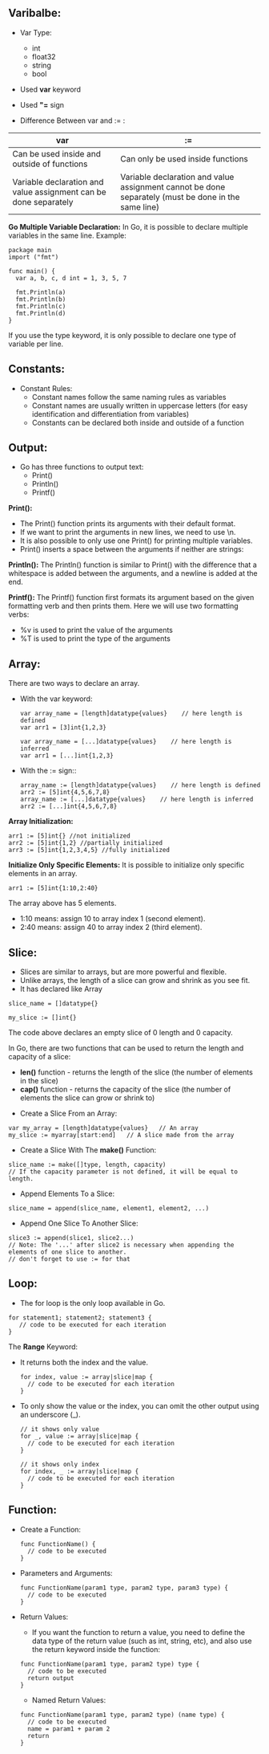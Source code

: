 ## Varibalbe:
* Var Type:
    - int
    - float32
    - string
    - bool

* Used **var** keyword
* Used **"=** sign

* Difference Between var and := :

| var | := |
| --- | --- |
| Can be used inside and outside of functions | Can only be used inside functions |
| Variable declaration and value assignment can be done separately | Variable declaration and value assignment cannot be done separately (must be done in the same line) |


**Go Multiple Variable Declaration:**
In Go, it is possible to declare multiple variables in the same line. Example:
```
package main
import ("fmt")

func main() {
  var a, b, c, d int = 1, 3, 5, 7

  fmt.Println(a)
  fmt.Println(b)
  fmt.Println(c)
  fmt.Println(d)
}
```
If you use the type keyword, it is only possible to declare one type of variable per line.

## Constants:
* Constant Rules:
    - Constant names follow the same naming rules as variables
    - Constant names are usually written in uppercase letters (for easy identification and differentiation from variables)
    - Constants can be declared both inside and outside of a function
  
 ## Output:
- Go has three functions to output text:
  - Print()
  - Println()
  - Printf()

**Print():** 
- The Print() function prints its arguments with their default format. 
- If we want to print the arguments in new lines, we need to use \n.
- It is also possible to only use one Print() for printing multiple variables.
- Print() inserts a space between the arguments if neither are strings:

**Println():** The Println() function is similar to Print() with the difference that a whitespace is added between the arguments, and a newline is added at the end.

**Printf():** The Printf() function first formats its argument based on the given formatting verb and then prints them. Here we will use two formatting verbs:
- %v is used to print the value of the arguments
- %T is used to print the type of the arguments


## Array:
There are two ways to declare an array.
- With the var keyword:
  ```
  var array_name = [length]datatype{values}    // here length is defined
  var arr1 = [3]int{1,2,3}

  var array_name = [...]datatype{values}    // here length is inferred
  var arr1 = [...]int{1,2,3}
  ```
- With the := sign::
  ```
  array_name := [length]datatype{values}    // here length is defined
  arr2 := [5]int{4,5,6,7,8}
  array_name := [...]datatype{values}    // here length is inferred
  arr2 := [...]int{4,5,6,7,8}
  ```

**Array Initialization:**
```
arr1 := [5]int{} //not initialized
arr2 := [5]int{1,2} //partially initialized
arr3 := [5]int{1,2,3,4,5} //fully initialized
```

**Initialize Only Specific Elements:** It is possible to initialize only specific elements in an array.
```
arr1 := [5]int{1:10,2:40}
```

 The array above has 5 elements.

  - 1:10 means: assign 10 to array index 1 (second element).
  - 2:40 means: assign 40 to array index 2 (third element).


## Slice:
- Slices are similar to arrays, but are more powerful and flexible.
- Unlike arrays, the length of a slice can grow and shrink as you see fit.
- It has declared like Array
```
slice_name = []datatype{}

my_slice := []int{}
```
The code above declares an empty slice of 0 length and 0 capacity.

In Go, there are two functions that can be used to return the length and capacity of a slice:
  - **len()** function - returns the length of the slice (the number of elements in the slice)
  - **cap()** function - returns the capacity of the slice (the number of elements the slice can grow or shrink to)

* Create a Slice From an Array:
```
var my_array = [length]datatype{values}   // An array
my_slice := myarray[start:end]   // A slice made from the array
```

* Create a Slice With The **make()** Function:
```
slice_name := make([]type, length, capacity)
// If the capacity parameter is not defined, it will be equal to length.
```

* Append Elements To a Slice:
```
slice_name = append(slice_name, element1, element2, ...)
```

* Append One Slice To Another Slice:
```
slice3 := append(slice1, slice2...)
// Note: The '...' after slice2 is necessary when appending the elements of one slice to another.
// don't forget to use := for that
```

## Loop:
- The for loop is the only loop available in Go.
```
for statement1; statement2; statement3 {
   // code to be executed for each iteration
}
```

 The **Range** Keyword: 
- It returns both the index and the value.
  ```
  for index, value := array|slice|map {
    // code to be executed for each iteration
  }
  ```

- To only show the value or the index, you can omit the other output using an underscore (_).
  ```
  // it shows only value
  for _, value := array|slice|map {
    // code to be executed for each iteration
  }

  // it shows only index
  for index, _ := array|slice|map {
    // code to be executed for each iteration
  }
  ```

## Function:
- Create a Function:
  ```
  func FunctionName() {
    // code to be executed
  }
  ```

- Parameters and Arguments:
  ```
  func FunctionName(param1 type, param2 type, param3 type) {
    // code to be executed
  }
  ```

- Return Values:
  - If you want the function to return a value, you need to define the data type of the return value (such as int, string, etc), and also use the return keyword inside the function:
  ```
  func FunctionName(param1 type, param2 type) type {
    // code to be executed
    return output
  }
  ```

  - Named Return Values:
  ```
  func FunctionName(param1 type, param2 type) (name type) {
    // code to be executed
    name = param1 + param 2
    return
  }
  ```
